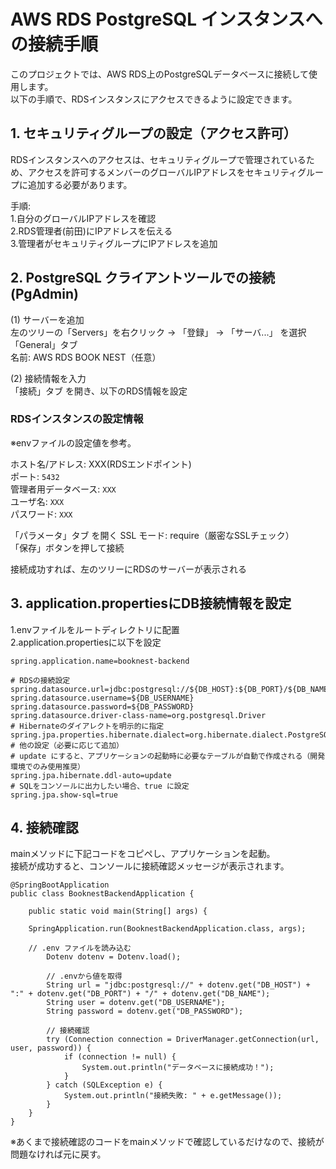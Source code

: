 # AWS RDS PostgreSQL インスタンスへの接続手順
このプロジェクトでは、AWS RDS上のPostgreSQLデータベースに接続して使用します。  
以下の手順で、RDSインスタンスにアクセスできるように設定できます。
  
## 1. セキュリティグループの設定（アクセス許可）  
RDSインスタンスへのアクセスは、セキュリティグループで管理されているため、アクセスを許可するメンバーのグローバルIPアドレスをセキュリティグループに追加する必要があります。  

手順:  
1.自分のグローバルIPアドレスを確認  
2.RDS管理者(前田)にIPアドレスを伝える  
3.管理者がセキュリティグループにIPアドレスを追加  

## 2. PostgreSQL クライアントツールでの接続(PgAdmin)  

(1) サーバーを追加  
左のツリーの「Servers」を右クリック → 「登録」 → 「サーバ...」 を選択  
「General」タブ  
名前: AWS RDS BOOK NEST（任意）  

(2) 接続情報を入力  
「接続」タブ を開き、以下のRDS情報を設定  
  
### RDSインスタンスの設定情報 
※envファイルの設定値を参考。  

ホスト名/アドレス: XXX(RDSエンドポイント)  
ポート: `5432`  
管理者用データベース: `XXX`  
ユーザ名:	`XXX`   
パスワード:	`XXX`  

「パラメータ」タブ を開く
SSL モード: require（厳密なSSLチェック）  
「保存」ボタンを押して接続  

接続成功すれば、左のツリーにRDSのサーバーが表示される  

## 3. application.propertiesにDB接続情報を設定  
1.envファイルをルートディレクトリに配置  
2.application.propertiesに以下を設定  

```
spring.application.name=booknest-backend

# RDSの接続設定  
spring.datasource.url=jdbc:postgresql://${DB_HOST}:${DB_PORT}/${DB_NAME}  
spring.datasource.username=${DB_USERNAME}  
spring.datasource.password=${DB_PASSWORD}  
spring.datasource.driver-class-name=org.postgresql.Driver  
# Hibernateのダイアレクトを明示的に指定  
spring.jpa.properties.hibernate.dialect=org.hibernate.dialect.PostgreSQLDialect  
# 他の設定（必要に応じて追加）  
# update にすると、アプリケーションの起動時に必要なテーブルが自動で作成される（開発環境でのみ使用推奨）  
spring.jpa.hibernate.ddl-auto=update  
# SQLをコンソールに出力したい場合、true に設定  
spring.jpa.show-sql=true  
```
  
## 4. 接続確認  
mainメソッドに下記コードをコピペし、アプリケーションを起動。  
接続が成功すると、コンソールに接続確認メッセージが表示されます。  
```
@SpringBootApplication
public class BooknestBackendApplication {

	public static void main(String[] args) {

	SpringApplication.run(BooknestBackendApplication.class, args);

	// .env ファイルを読み込む
        Dotenv dotenv = Dotenv.load();
        
        // .envから値を取得
        String url = "jdbc:postgresql://" + dotenv.get("DB_HOST") + ":" + dotenv.get("DB_PORT") + "/" + dotenv.get("DB_NAME");
        String user = dotenv.get("DB_USERNAME");
        String password = dotenv.get("DB_PASSWORD");

        // 接続確認
        try (Connection connection = DriverManager.getConnection(url, user, password)) {
            if (connection != null) {
                System.out.println("データベースに接続成功！");
            }
        } catch (SQLException e) {
            System.out.println("接続失敗: " + e.getMessage());
        }
	}
}
```
※あくまで接続確認のコードをmainメソッドで確認しているだけなので、接続が問題なければ元に戻す。
